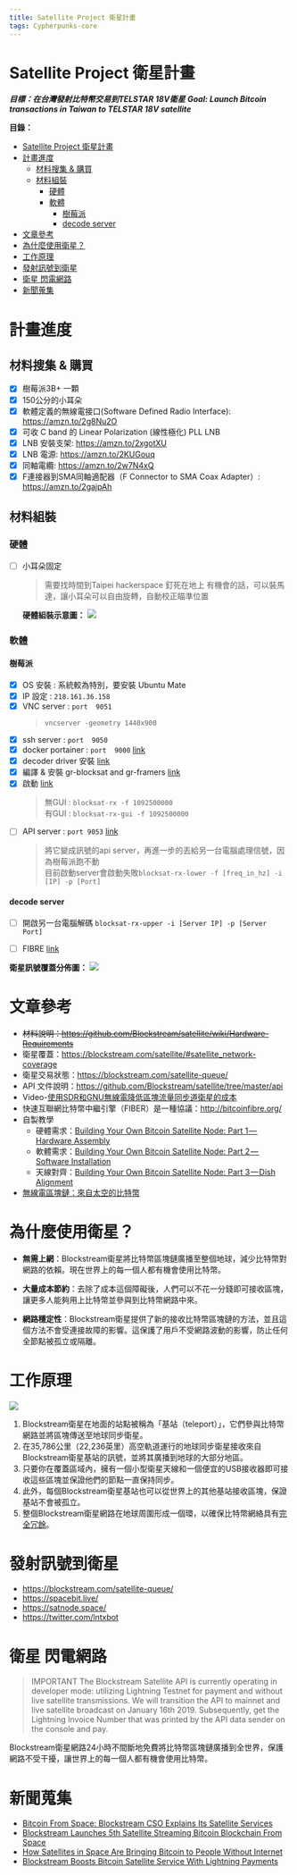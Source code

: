 ```yaml
---
title: Satellite Project 衛星計畫
tags: Cypherpunks-core
---
```


# Satellite Project 衛星計畫

***目標：在台灣發射比特幣交易到TELSTAR 18V衛星***
***Goal: Launch Bitcoin transactions in Taiwan to TELSTAR 18V satellite***

**目錄：**
- [Satellite Project 衛星計畫](#satellite-project-%e8%a1%9b%e6%98%9f%e8%a8%88%e7%95%ab)
- [計畫進度](#%e8%a8%88%e7%95%ab%e9%80%b2%e5%ba%a6)
  - [材料搜集 & 購買](#%e6%9d%90%e6%96%99%e6%90%9c%e9%9b%86--%e8%b3%bc%e8%b2%b7)
  - [材料組裝](#%e6%9d%90%e6%96%99%e7%b5%84%e8%a3%9d)
    - [硬體](#%e7%a1%ac%e9%ab%94)
    - [軟體](#%e8%bb%9f%e9%ab%94)
      - [樹莓派](#%e6%a8%b9%e8%8e%93%e6%b4%be)
      - [decode server](#decode-server)
- [文章參考](#%e6%96%87%e7%ab%a0%e5%8f%83%e8%80%83)
- [為什麼使用衛星？](#%e7%82%ba%e4%bb%80%e9%ba%bc%e4%bd%bf%e7%94%a8%e8%a1%9b%e6%98%9f)
- [工作原理](#%e5%b7%a5%e4%bd%9c%e5%8e%9f%e7%90%86)
- [發射訊號到衛星](#%e7%99%bc%e5%b0%84%e8%a8%8a%e8%99%9f%e5%88%b0%e8%a1%9b%e6%98%9f)
- [衛星 閃電網路](#%e8%a1%9b%e6%98%9f-%e9%96%83%e9%9b%bb%e7%b6%b2%e8%b7%af)
- [新聞蒐集](#%e6%96%b0%e8%81%9e%e8%92%90%e9%9b%86)

# 計畫進度

## 材料搜集 & 購買
- [x] 樹莓派3B+ 一顆
- [x] 150公分的小耳朵
- [x] 軟體定義的無線電接口(Software Defined Radio Interface): https://amzn.to/2g8Nu2O
- [x] 可收 C band 的 Linear Polarization (線性極化) PLL LNB
- [x] LNB 安裝支架: https://amzn.to/2xgotXU
- [x] LNB 電源: https://amzn.to/2KUGouq
- [x] 同軸電纜: https://amzn.to/2w7N4xQ
- [x] F連接器到SMA同軸適配器（F Connector to SMA Coax Adapter）: https://amzn.to/2gajpAh
## 材料組裝
### 硬體
- [ ] 小耳朵固定
    > 需要找時間到Taipei hackerspace 釘死在地上
    有機會的話，可以裝馬達，讓小耳朵可以自由旋轉，自動校正瞄準位置

    **硬體組裝示意圖：**
    ![](https://raw.githubusercontent.com/wiki/Blockstream/satellite/img/hardware_connections.png)
### 軟體
#### 樹莓派
  - [x] OS 安裝 : 系統較為特別，要安裝 Ubuntu Mate
  - [x] IP 設定 : `218.161.36.158`
  - [x] VNC server : `port  9051`
    > `vncserver -geometry 1440x900`
  - [x] ssh server : `port  9050`
  - [x] docker portainer : `port  9000` [link](https://www.portainer.io/installation/)
- [x] decoder driver 安裝 [link](https://www.nooelec.com/store/qs)
- [x] 編譯 & 安裝 gr-blocksat and gr-framers [link](https://github.com/Blockstream/satellite#from-source)
- [x] 啟動 [link](https://github.com/Blockstream/satellite#5-compute-the-receiver-frequency)
    > 無GUI : `blocksat-rx -f 1092500000`    
    > 有GUI : `blocksat-rx-gui -f 1092500000`
- [ ] API server : `port 9053` [link](https://github.com/Blockstream/satellite#split-receiver-mode)
    > 將它變成訊號的api server，再進一步的丟給另一台電腦處理信號，因為樹莓派跑不動    
    > 目前啟動server會啟動失敗`blocksat-rx-lower -f [freq_in_hz] -i [IP] -p [Port]`

#### decode server
- [ ] 開啟另一台電腦解碼 `blocksat-rx-upper -i [Server IP] -p [Server Port]`
    
- [ ] FIBRE [link](http://bitcoinfibre.org/)



**衛星訊號覆蓋分佈圖：**
![](https://i.ibb.co/qWVt7Kb/Screenshot-from-2019-06-17-14-15-42.png)

# 文章參考

* ~~材料說明：https://github.com/Blockstream/satellite/wiki/Hardware-Requirements~~
* 衛星覆蓋：https://blockstream.com/satellite/#satellite_network-coverage
* 衛星交易狀態：https://blockstream.com/satellite-queue/
* API 文件說明：https://github.com/Blockstream/satellite/tree/master/api
* Video-[使用SDR和GNU無線電降低區塊流量同步道衛星的成本](https://www.youtube.com/watch?v=o1N6zjOgmFA&t=158s)
* 快速互聯網比特幣中繼引擎（FIBER）是一種協議：http://bitcoinfibre.org/
* 自製教學
  * 硬體需求：[Building Your Own Bitcoin Satellite Node: Part 1 — Hardware Assembly](/article/building-your-own-bitcoin-satellite-node-part1.md)
  * 軟體需求：[Building Your Own Bitcoin Satellite Node: Part 2 — Software Installation](/article/building-your-own-bitcoin-satellite-node-part2.md)
  * 天線對齊：[Building Your Own Bitcoin Satellite Node: Part 3 — Dish Alignment](/article/building-your-own-bitcoin-satellite-node-part3.md)
* [無線電區塊鏈：來自太空的比特幣](https://hackaday.com/2019/04/02/radio-free-blockchain-bitcoin-from-space/)



# 為什麼使用衛星？

* **無需上網**：Blockstream衛星將比特幣區塊鏈廣播至整個地球，減少比特幣對網路的依賴。現在世界上的每一個人都有機會使用比特幣。

* **大量成本節約**：去除了成本這個障礙後，人們可以不花一分錢即可接收區塊，讓更多人能夠用上比特幣並參與到比特幣網路中來。

* **網路穩定性**：Blockstream衛星提供了新的接收比特幣區塊鏈的方法，並且這個方法不會受連接故障的影響。這保護了用戶不受網路波動的影響，防止任何全節點被孤立或隔離。

# 工作原理

![](https://github.com/Blockstream/satellite/raw/master/doc/api_architecture.png?raw=true)

1. Blockstream衛星在地面的站點被稱為「基站（teleport）」，它們參與比特幣網路並將區塊傳送至地球同步衛星。
2. 在35,786公里（22,236英里）高空軌道運行的地球同步衛星接收來自Blockstream衛星基站的訊號，並將其廣播到地球的大部分地區。
3. 只要你在覆蓋區域內，擁有一個小型衛星天線和一個便宜的USB接收器即可接收這些區塊並保證他們的節點一直保持同步。
4. 此外，每個Blockstream衛星基站也可以從世界上的其他基站接收區塊，保證基站不會被孤立。
5. 整個Blockstream衛星網路在地球周圍形成一個環，以確保比特幣網絡具有[完全冗餘](https://zh.wikipedia.org/wiki/%E5%86%97%E9%A4%98)。

# 發射訊號到衛星

* https://blockstream.com/satellite-queue/
* https://spacebit.live/
* https://satnode.space/
* https://twitter.com/lntxbot

# 衛星 閃電網路

> IMPORTANT The Blockstream Satellite API is currently operating in developer mode: utilizing Lightning Testnet for payment and without live satellite transmissions. We will transition the API to mainnet and live satellite broadcast on January 16th 2019.
> Subsequently, get the Lightning Invoice Number that was printed by the API data sender on the console and pay.

Blockstream衛星網路24小時不間斷地免費將比特幣區塊鏈廣播到全世界，保護網路不受干擾，讓世界上的每一個人都有機會使用比特幣。

# 新聞蒐集

* [Bitcoin From Space: Blockstream CSO Explains Its Satellite Services](https://cointelegraph.com/news/bitcoin-from-space-blockstream-cso-explains-its-satellite-services)
* [Blockstream Launches 5th Satellite Streaming Bitcoin Blockchain From Space](https://cointelegraph.com/news/blockstream-launches-5th-satellite-streaming-bitcoin-blockchain-from-space)
* [How Satellites in Space Are Bringing Bitcoin to People Without Internet](https://blockexplorer.com/news/satellites-bring-bitcoin-to-people-without-internet/)
* [Blockstream Boosts Bitcoin Satellite Service With Lightning Payments](https://www.coindesk.com/blockstream-boosts-bitcoin-satellite-service-with-lightning-payments)